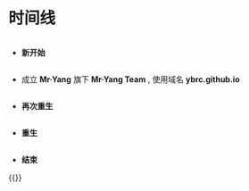 # 时间线

<!--more-->
<div class="timex">
<div class="timeline-container">
<div class="timeline js-timeline timeline-theme-1 timeline-horizontal timeline-initialized">
<div data-time="2022" class="timeline-item slide-prev">
    <div class="timeline-visual">
    <img src="https://assets.5a8.org/hacktl/static/img/hack.png" alt="">
    <ul><li>
    <span><b class="redx">新开始</b></span>
    </li></ul>
    </div>
    </div>
<div data-time="2021" class="timeline-item slide-prev">
    <div class="timeline-visual">
    <img src="https://tool.lu/netcard/" alt="">
    <ul><li>
    <span>成立 <b class="redx">Mr·Yang</b> 旗下 <b class="redx">Mr·Yang Team</b> , 使用域名 <b class="redx">ybrc.github.io</b></span>
    </li></ul>
    </div>
    </div>
    <div data-time="2014" class="timeline-item slide-prev">
    <div class="timeline-visual">
    <img src="https://tool.lu/netcard/" alt="">
    <ul><li>
    <span><b class="redx">再次重生</b></span>
    </li><ul>
    </div>
    </div>
    <div data-time="2008" class="timeline-item slide-prev">
    <div class="timeline-visual">
    <img src="https://tool.lu/netcard/" alt="">
    <ul><li>
    <span><b class="redx">重生</b></span>
    </li></ul>
    </div>
    </div>
    <div data-time="2003" class="timeline-item slide-prev">
    <div class="timeline-visual">
    <img src="https://tool.lu/netcard/" alt="">
    <ul><li>
    <span><b class="redx">结束</b></pan>
    </li></ul>
    </div>
    </div>
  </div>
</div><!-- /.timeline-container -->
</div>


{{<music url="https://cdn.jsdelivr.net/gh/ybrc/ybrc.github.io@source/Music/2.mp3" name="" artist="Mr·Yang" cover="https://cdn.jsdelivr.net/gh/ybrc/ybrc.github.io@img/avatar.png" fixed="true" volume="100" loop="all" autoplay="true" preload="auto" >}}

